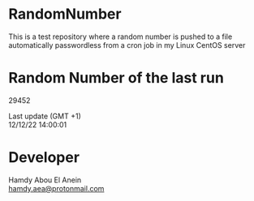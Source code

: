 # RandomNumber    
This is a test repository where a random number is pushed to a file automatically passwordless from a cron job in my Linux CentOS server    
# Random Number of the last run   
29452
      
Last update (GMT +1)    
12/12/22 14:00:01
# Developer    
Hamdy Abou El Anein   
hamdy.aea@protonmail.com
